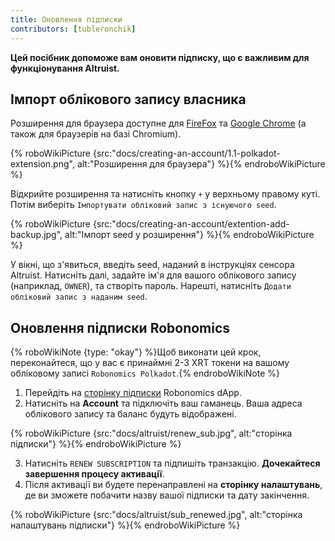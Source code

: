 ```yaml
---
title: Оновлення підписки
contributors: [tubleronchik]
---
```


**Цей посібник допоможе вам оновити підписку, що є важливим для функціонування Altruist.**

## Імпорт облікового запису власника

Розширення для браузера доступне для [FireFox](https://addons.mozilla.org/en-US/firefox/addon/polkadot-js-extension) та [Google Chrome](https://chrome.google.com/webstore/detail/polkadot%7Bjs%7D-extension/mopnmbcafieddcagagdcbnhejhlodfdd?hl=en) (а також для браузерів на базі Chromium).

{% roboWikiPicture {src:"docs/creating-an-account/1.1-polkadot-extension.png", alt:"Розширення для браузера"} %}{% endroboWikiPicture %}

Відкрийте розширення та натисніть кнопку `+` у верхньому правому куті. Потім виберіть `Імпортувати обліковий запис з існуючого seed`.

{% roboWikiPicture {src:"docs/creating-an-account/extention-add-backup.jpg", alt:"Імпорт seed у розширення"} %}{% endroboWikiPicture %}

У вікні, що з'явиться, введіть seed, наданий в інструкціях сенсора Altruist. Натисніть далі, задайте ім'я для вашого облікового запису (наприклад, `OWNER`), та створіть пароль. Нарешті, натисніть `Додати обліковий запис з наданим seed`.

## Оновлення підписки Robonomics

{% roboWikiNote {type: "okay"} %}Щоб виконати цей крок, переконайтеся, що у вас є принаймні 2-3 XRT токени на вашому обліковому записі `Robonomics Polkadot`.{% endroboWikiNote %}

1) Перейдіть на [сторінку підписки](https://robonomics.app/#/rws-buy) Robonomics dApp. 
2) Натисніть на **Account** та підключіть ваш гаманець. Ваша адреса облікового запису та баланс будуть відображені.

{% roboWikiPicture {src:"docs/altruist/renew_sub.jpg", alt:"сторінка підписки"} %}{% endroboWikiPicture %}

3) Натисніть `RENEW SUBSCRIPTION` та підпишіть транзакцію. **Дочекайтеся завершення процесу активації**. 
4) Після активації ви будете перенаправлені на **сторінку налаштувань**, де ви зможете побачити назву вашої підписки та дату закінчення.

{% roboWikiPicture {src:"docs/altruist/sub_renewed.jpg", alt:"сторінка налаштувань підписки"} %}{% endroboWikiPicture %}